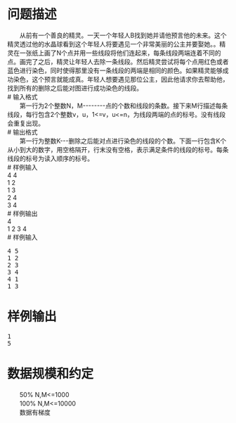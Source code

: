 <div id="pcont1" style="margin-top:20px; display:block;">

# 问题描述

<div class="pdcont">　　从前有一个善良的精灵。一天一个年轻人B找到她并请他预言他的未来。这个精灵透过他的水晶球看到这个年轻人将要遇见一个非常美丽的公主并要娶她。。精灵在一张纸上画了N个点并用一些线段将他们连起来，每条线段两端连着不同的点。画完了之后，精灵让年轻人去除一条线段。然后精灵尝试将每个点用红色或者蓝色进行染色，同时使得那里没有一条线段的两端是相同的颜色。如果精灵能够成功染色，这个预言就能成真。年轻人想要遇见那位公主，因此他请求你去帮助他，找到所有的删除之后能对图进行成功染色的线段。</div>
# 输入格式

<div class="pdcont">　　第一行为2个整数N，M--------点的个数和线段的条数。接下来M行描述每条线段，每行包含2个整数v，u，1&lt;=v，u&lt;=n，为线段两端的点的标号。没有线段会重复出现。</div>
# 输出格式

<div class="pdcont">　　第一行为整数K---删除之后能对点进行染色的线段的个数。下面一行包含K个从小到大的数字，用空格隔开，行末没有空格，表示满足条件的线段的标号。每条线段的标号为读入顺序的标号。</div>
# 样例输入

<div class="pddata">4 4<br/>
1 2<br/>
1 3<br/>
2 4<br/>
3 4</div>
# 样例输出

<div class="pddata">4<br/>
1 2 3 4</div>
# 样例输入

<pre class="pddata">4 5<br/>1 2<br/>2 3<br/>3 4<br/>4 1<br/>1 3
</pre>

# 样例输出

<pre class="pddata">1<br/>5
</pre>

# 数据规模和约定

<div class="pdcont">　　50% N,M&lt;=1000<br/>
　　100% N,M&lt;=10000<br/>
　　数据有梯度</div>

</div>